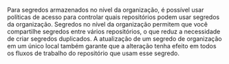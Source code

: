 Para segredos armazenados no nível da organização, é possível usar políticas de acesso para controlar quais repositórios podem usar segredos da organização. Segredos no nível da organização permitem que você compartilhe segredos entre vários repositórios, o que reduz a necessidade de criar segredos duplicados. A atualização de um segredo de organização em um único local também garante que a alteração tenha efeito em todos os fluxos de trabalho do repositório que usam esse segredo.
